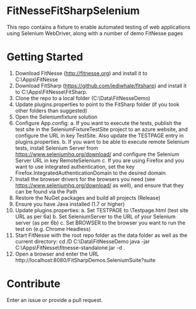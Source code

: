 # FitNesseFitSharpSelenium
This repo contains a fixture to enable automated testing of web applications using Selenium WebDriver, along with a number of demo FitNesse pages

# Getting Started
1. Download FitNesse (http://fitnesse.org) and install it to C:\Apps\FitNesse
2. Download FitSharp (https://github.com/jediwhale/fitsharp) and install it to C:\Apps\FitNesse\FitSharp.
3. Clone the repo to a local folder (C:\Data\FitNesseDemo)
4. Update plugins.properties to point to the FitSharp folder (if you took other folders than suggested)
5. Open the Seleniumfixture solution
6. Configure App.config: 
	a. If you want to execute the tests, publish the test site in the SeleniumFixtureTestSite project to an azure website, and configure the URL in key TestSite. Also update the TESTPAGE entry in plugins.properties.
	b. If you want to be able to execute remote Selenium tests, install Selenium Server from https://www.seleniumhq.org/download/ and configure the Selenium Server URL in key RemoteSelenium
	c. If you are using Firefox and you want to use integrated authentication, set the key Firefox.IntegratedAuthenticationDomain to the desired domain
7. Install the browser drivers for the browsers you need (see https://www.seleniumhq.org/download/ as well), and ensure that they can be found via the Path
8. Restore the NuGet packages and build all projects (Release)
9. Ensure you have Java installed (1.7 or higher)
10. Update plugins.properties:
	a. Set TESTPAGE to <your test site URL>\Testpage.html (test site URL as per 6a)
	b. Set SeleniumServer to the URL of your Selenium server (as per 6b)
	c. Set BROWSER to the browser you want to run the test on (e.g. Chrome Headless)
11. Start FitNesse with the root repo folder as the data folder as well as the current directory:
	cd /D C:\Data\FitNesseDemo
	java -jar C:\Apps\FitNesse\fitnesse-standalone.jar -d .
12. Open a browser and enter the URL http://localhost:8080/FitSharpDemos.SeleniumSuite?suite

# Contribute
Enter an issue or provide a pull request.
